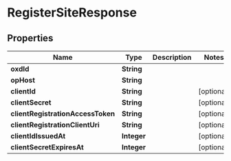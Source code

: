
# RegisterSiteResponse

## Properties
Name | Type | Description | Notes
------------ | ------------- | ------------- | -------------
**oxdId** | **String** |  | 
**opHost** | **String** |  | 
**clientId** | **String** |  |  [optional]
**clientSecret** | **String** |  |  [optional]
**clientRegistrationAccessToken** | **String** |  |  [optional]
**clientRegistrationClientUri** | **String** |  |  [optional]
**clientIdIssuedAt** | **Integer** |  |  [optional]
**clientSecretExpiresAt** | **Integer** |  |  [optional]



